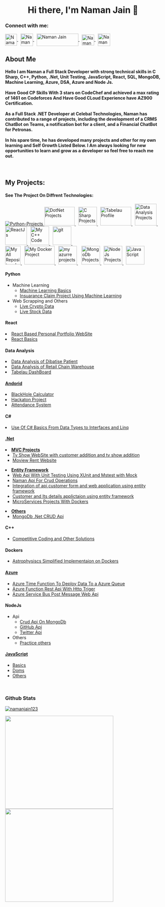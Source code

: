 

<!--Head Line of this -->
<h1 align="center">
   Hi there, I'm Naman Jain 
   <span class="wave">👋</span>
</h1>
<h3 align="left">
   Connect with me:
</h3>

<!--Connection Menu and there images -->
<p align="left">
   <a href=https://www.linkedin.com/in/naman-jain-379b03193" alt="Naman's linkedin">
   <img align="center" src="https://cdn-icons-png.flaticon.com/512/174/174857.png" alt="Naman Jain" height="38" width="38" />
   </a>
&nbsp
 <a href="https://www.codechef.com/users/al0ma" alt="CodeChef Id">
 <img align="center" src="https://static-00.iconduck.com/assets.00/codechef-icon-380x512-r1v87w22.png" alt="Naman Jain" height="40 width="35/>
 </a> 
&nbsp
   <a href="https://codeforces.com/profile/w1nar" alt="CodeForce">
   <img align="center" src="https://codeforces.org/s/22515/images/codeforces-sponsored-by-ton.png" alt="Naman Jain" height="40" width="135" />
   </a> 
&nbsp
   <a href="https://www.hackerrank.com/naman_jain9460?hr_r=1" alt="HackerRank">
   <img align="center" src="https://upload.wikimedia.org/wikipedia/commons/thumb/4/40/HackerRank_Icon-1000px.png/800px-HackerRank_Icon-1000px.png" alt="Naman Jain " height="35" width="40" />
   </a> 
&nbsp
<a href="mailto:email@example.com" al="Email Me"><img align="center" src="https://cdn-icons-png.flaticon.com/512/83/83968.png" alt="Naman Jain " height="40" width="40" /></a>                                                                        

</p>



<!--My Own Breief -->
<h2>About Me</h2>
   <h4>
      Hello I am Naman a Full Stack Developer with strong technical skills in C Sharp, C++, Python, .Net, Unit Testing, JavaScript, React, SQL, MongoDB, Machine Learning, Azure, DSA, Azure and Node Js. <br><br>
Have Good CP Skills With 3 stars on CodeChef and achieved a max rating of 1461 on Codeforces And Have Good CLoud Experience have AZ900 Certification.
                                                                        <br><br>
As a Full Stack .NET Developer at Celebal Technologies, Naman has contributed to a range of projects, including the development of a CRMS ChatBot on Teams, a notification bot for a client, and a Financial ChatBot for Petronas. <br><br>
In his spare time, he has developed many projects and other for my own learning and Self Growth Listed Below.
I Am always looking for new opportunities to learn and grow as a developer so feel free to reach me out.
   </h4>
                                                                        
 
<br>
 
 <!--My projects -->
 <h2>My Projects:</h2>
 <!--Tech Navigation window -->
 <p>
   <h4>See The Project On Diffrent Technologies:</h4>
 </p>
 <p>
   <a href="#Python"> 
      <img src="https://www.vectorlogo.zone/logos/python/python-ar21.svg" alt="Python-Projects" /> 
   </a>                                                            
   <a href="#.Net""> 
      <img src="https://www.vectorlogo.zone/logos/dotnet/dotnet-ar21.svg" alt="DotNet Projects" width="98" height="60"/> 
   </a> 
   &nbsp
   
   <a href="#CSharp" > 
      <img src="https://seeklogo.com/images/C/c-sharp-c-logo-02F17714BA-seeklogo.com.png" alt="C Sharp Projects" width="60" height="60"/> 
   </a> 
   &nbsp
   
   <a href="https://public.tableau.com/app/profile/naman.jain8573" target="_blank"> 
      <img src="https://logos-world.net/wp-content/uploads/2021/10/Tableau-Logo-700x394.png" alt="Tabelau Profile" width="100" height="60"/> 
   </a> 
   &nbsp
   
   <a href="#DataAnalysis"> 
      <img src="https://cdn-icons-png.flaticon.com/512/1643/1643996.png" alt="Data Analysis Projects" width="70" height="70"/> 
   </a> 
   &nbsp
                                                                        
   <a href="#React"> 
      <img src="https://upload.wikimedia.org/wikipedia/commons/thumb/a/a7/React-icon.svg/512px-React-icon.svg.png?20220125121207" alt="ReactJs" width="70" height="60"/> 
   </a> &nbsp
                                                                        
<a href="#C++" target="_blank"> 
         <img src="https://upload.wikimedia.org/wikipedia/commons/thumb/1/18/ISO_C%2B%2B_Logo.svg/459px-ISO_C%2B%2B_Logo.svg.png?20170928190710" alt="My C++ Code" width="60" height="60"/> 
   </a>
&nbsp
                                                                        
   <a href="#Android"> 
         <img src="https://www.iconsdb.com/icons/preview/green/android-6-xxl.png" alt="git" width="60" height="60"/> 
   </a> 
   &nbsp
<br/>
   
   <a href="https://github.com/namanjain123?tab=repositories" target="_blank"> 
         <img src="https://www.vectorlogo.zone/logos/git-scm/git-scm-icon.svg" alt="My All Repository In Git" width="50" height="60"/> 
   </a>
                                                                        &nbsp
   <a href="#Dockers" target="_blank"> 
         <img src="https://1000logos.net/wp-content/uploads/2021/11/Docker-Logo-2013-768x432.png" alt="My Docker Project" width="98" height="60"/> 
   </a>
                                                                        &nbsp
   <a href="#Azure">
      <img src="https://cdn-icons-png.flaticon.com/512/873/873107.png"alt="my azurre projects"width="60" height="60"/>
   </a>
                                                                        &nbsp&nbsp
   <a href="#Mongo">
      <img src="https://cdn.iconscout.com/icon/free/png-256/mongodb-5-1175140.png"alt="MongoDb Projects"width="60" height="60"/>
   </a>   
&nbsp
                                                                        <a href="#NodeJs">
      <img src="https://cdn.iconscout.com/icon/free/png-256/node-js-1174925.png"alt="NodeJs Projects"width="60" height="60"/>
   </a>   
                                                                        &nbsp
                                                                        <a href="#JavaScript"><img src="https://cdn-icons-png.flaticon.com/512/5968/5968292.png" alt="JavaScript"  width="60" height="60" /></a>
</p>
  
  
 <!--Python -->
 <p id="Python">
 <p id="Python">
  <h4>Python </h4>
      <ul>
         <li> Machine Learning
            <ul>
               <li><a href="https://github.com/namanjain123/Machine_learning">Machine Learning Basics</a></li>
               <li><a href="https://github.com/namanjain123/Insaurance-Claim-Project">Insuarance Claim Project Using Machine Learning</a></li>
            </ul>
         </li>
         <li>Web Scrapping and Others
            <ul>
               <li><a href="https://github.com/namanjain123/Live-Crypto-Data">Live Crypto Data</a></li>
               <li><a href="https://github.com/namanjain123/Live-Stock-Data">Live Stock Data</a></li>
            </ul>
         </li>
       </ul>
 </p>
 </p>
                                                                        
<!--React -->
 <p id="React">
 <p id="React">
   <h4>React</h4>
      <li>
         <a href="https://github.com/namanjain123/Portfolio_website/tree/main/portfoliowebsite" target="_blank">React Based Personal Portfolio WebSite</a>
      </li>
      <li>
         <a href="https://github.com/namanjain123/React_Project_Basic">React Basics</a>
      </li>
 </p>
 </p>
                                                                        
<!--Data Analysis -->
 <p id="DataAnalysis">
 <p id="DataAnalysis">
   <h4>Data Analysis</h4>
   <ui>
      <li><a href="https://github.com/namanjain123/Data-Analysis-of-Diabetes-Patients">Data Analysis of Dibatise Patient</a></li>
      <li><a href="https://github.com/namanjain123/Spark-Foundation-Intership-Project">Data Analysis of Retail Chain Warehouse</a></li>
      <li><a href="https://public.tableau.com/app/profile/naman.jain8573">Tabelau DashBoard</li>
   </ui>
  </p>
                                                                        </p>
      <!--Android -->                                                                  
 <p id="Android">
   <h4>Andorid</h4>
   <ui>
                <li><a href="https://github.com/namanjain123/Black-Hole-Calculator-APK" target="_blank">BlackHole Calculator</a></li>
                <li><a href="https://github.com/namanjain123/Hackathon-project" target="_blank">Hackaton Project</a></li>
                <li><a href="https://github.com/namanjain123/attendance-system" target="_blank">Attendance System</a></li>
          </ui>
 </p>
 </p>
                                                                        
 <p id="CSharp">
 <p id="CSharp">
   <h4>C#</h4>
               <ui>
               <li><a href="https://github.com/namanjain123/C-Sharp-Basics">Use Of C# Basics From Data Types to Interfaces and Linq</li>
               </ui>
 </p>
</p>                                                                        
 <p id=".Net">                                                                        
 <p id=".Net">
<h4>.Net</h4>
             <li>
               <b><a href="https://github.com/namanjain123/Mvc-Application">MVC Projects</a></b>
                  <ul>
                     <li>
                     <a href="https://github.com/namanjain123/Mvc-Application/tree/main/WebApplication2">
                        Tv Show WebSite with customer addition and tv show addition
                     </a>
                     </li>
                     <li><a href="https://github.com/namanjain123/Mvc-Application/tree/main/WebApplication1">Moview Rent Website</a></li>
                  </ul> 
             </li>
             <li>
               <b><a href="https://github.com/namanjain123/Entity-Framework">Entity Framework</a></b>
               <ul>
               <li><a href="https://github.com/namanjain123/Entity-Framework/tree/main/TestWebApi">Web Api With Unit Testing Using XUnit and Mstest with Mock</a></li>
               <li><a href="https://github.com/namanjain123/Entity-Framework/tree/main/NamanApi">Naman Api For Crud Operations</a></li>
               <li><a href="https://github.com/namanjain123/Entity-Framework/tree/main/Startingsetup">
               Integration of api,customer form and web application using entity framework</a></li>
               <li><a href="https://github.com/namanjain123/Entity-Framework/tree/main/DemoWebApp">Customer and Its details applictaion using entity framework</a>                    </li>
               <li><a href="https://github.com/namanjain123/Entity-Framework/tree/main/AzureDevopsPractice">MicroServices Projects With Dockers</a>
               </li></ul>
    <li>  
<b><a href="https://github.com/namanjain123/.Net-Projects">Others</a></b>
<ul>
   
   <li id="Mongo">
      <a href="https://github.com/namanjain123/.Net-Projects/tree/main/MongoDbCrud">MongoDb .Net CRUD Api</a></li>
      
</ul></li>
 </p>
 </p>
 <!--Python -->
 <p id="C++">
 <p id="C++">
  <h4>C++</h4>
        <ul>
             <li><a href="https://github.com/namanjain123/Competitive-Coding-And-Others">Competitive Coding and Other Solutions</a></li>
          </ul>
 </p>
 </p>                                                                
                                                                        
<p id="Dockers">                                                                        
 <p id="Dockers">
 <h4>Dockers</h4>  
         <ul>
             <li><a href="https://github.com/namanjain123/IIEC_RISE_DOCKER_PROJECT">Astrophysiscs Simplified Implementaion on Dockers<a></li>
          </ul>
 </p>
 </p>
<p id="Azure"><pid="Azure"><h4><a href="https://github.com/namanjain123/AzureProjects">Azure</a></h4>  
                                                                        <ul>
                                                                        <li id="Azure">
      <a href="https://github.com/namanjain123/AzureProjects/tree/master/testAzureTimerTriggerFunction">Azure Time Function To Deploy Data To a Azure Queue</a>
      </li>
      <li>
      <a href="https://github.com/namanjain123/AzureProjects/tree/master/AzureFunctionRestApi">Azure Function Rest Api With Http Triger</a>
      </li>
<li><a href="https://github.com/namanjain123/AzureProjects/tree/master/servicebuswebapi">Azure Service Bus Post Message Web Api</a></li></ul>
                                                                        </p></p>
<p id="NodeJs">                                                                        
 <p id="NodeJs">
 <h4>NodeJs</h4>  
         <ul>
            <li>Api
                  <ul id="Apis">
                    <li><a href="https://github.com/namanjain123/Node_Js_Project/tree/master/crud-api-mongo-node">Crud Api On MongoDb </a></li>
                                                                        <li><a href="https://github.com/namanjain123/Node_Js_Project/tree/master/GithubApi">GitHub Api </a></li>
                                                                        <li><a href="https://github.com/namanjain123/Node_Js_Project/tree/master/GettingTweets">Twitter Api</a></li>
                  </ul>
            </li>
                                                                        <li>Others
                                                                        <ul>
                                                                        <li><a href="https://github.com/namanjain123/Node_Js_Project/tree/master/TestAndPractice">Practice others</a></li>
                                                                        </ul></li>
          </ul>
 </p>
 </p>
                                                                        
<p id="JavaScript">
<p id="JavaScript">
<h4><a href="https://github.com/namanjain123/JavaScriptProject">JavaScript</a></h4>
<ul>
                                                                        <li><a href="https://github.com/namanjain123/JavaScriptProject/tree/master/Basics">Basics</a></li>
                                                                        <li><a href="https://github.com/namanjain123/JavaScriptProject/tree/master/Dom%20Practice">Doms</a></li>
                                                                        <li><a href="https://github.com/namanjain123/JavaScriptProject/tree/master/others">Others</a></li>
                                                                        </ul>
</p></p>

 <br>
 <h3>Github Stats</h3>
 <!--Addition of Stats on github -->
 <p align="left"> <a href="https://github.com/ryo-ma/github-profile-trophy"><img src="https://github-profile-trophy.vercel.app/?username=namanjain123&rank=SECRET,A,B,C,S,SS,SSS" alt="namanjain123" /></a> </p>
 <a href="#">
  <img src="https://github-readme-stats.vercel.app/api/?username=namanjain123&count_private=true&showicons=true&theme=fun" width="350" height="300" align="centre">
</a>
<!--Second Stats-->
 <a href="#">
  <img src="https://github-readme-streak-stats.herokuapp.com/?user=namanjain123&showicons=true&theme=fun" width="350" height="300" align="centre">
</a>

 

